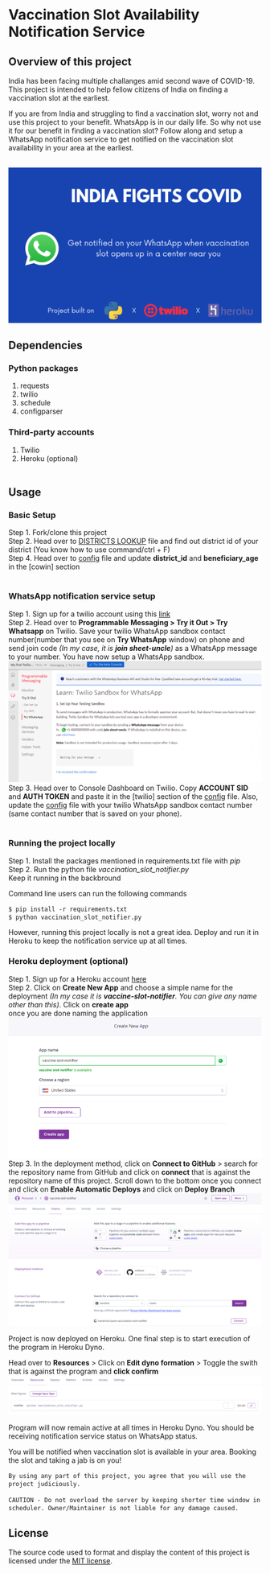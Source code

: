 # Vaccination Slot Availability Notification Service

## Overview of this project
India has been facing multiple challanges amid second wave of COVID-19. This project is intended to help fellow citizens of India on finding a vaccination slot at the earliest.

If you are from India and struggling to find a vaccination slot, worry not and use this project to your benefit. WhatsApp is in our daily life. So why not use it for our benefit in finding a vaccination slot? Follow along and setup a WhatsApp notification service to get notified on the vaccination slot availability in your area at the earliest.
</br></br>

![](./screenshots/banner.png)

## Dependencies

### Python packages
1. requests
2. twilio
3. schedule
4. configparser

### Third-party accounts
1. Twilio
2. Heroku (optional)
</br></br>

## Usage


### **Basic Setup**
Step 1. Fork/clone this project </br>
Step 2. Head over to [DISTRICTS LOOKUP](DISTRICTS-LOOKUP.md) file and find out district id of your district (You know how to use command/ctrl + F) </br>
Step 4. Head over to [config](config.ini) file and update **district_id** and **beneficiary_age** in the [cowin] section </br></br>

### **WhatsApp notification service setup**
Step 1. Sign up for a twilio account using this [link](https://www.twilio.com/try-twilio?promo=3HiRr6) </br>
Step 2. Head over to **Programmable Messaging > Try it Out > Try Whatsapp** on Twilio. Save your twilio WhatsApp sandbox contact number(number that you see on **Try WhatsApp** window) on phone and send join code *(In my case, it is **join sheet-uncle**)* as a WhatsApp message to your number. You have now setup a WhatsApp sandbox. 
</br>
![](./screenshots/twilio_whatsapp_sandbox.png)</br>
Step 3. Head over to Console Dashboard on Twilio. Copy **ACCOUNT SID** and **AUTH TOKEN** and paste it in the [twilio] section of the [config](config.ini) file. Also, update the [config](config.ini) file with your twilio WhatsApp sandbox contact number (same contact number that is saved on your phone). </br></br>

### Running the project locally </br>
Step 1. Install the packages mentioned in requirements.txt file with *pip* </br>
Step 2. Run the python file *vaccination_slot_notifier.py* </br>
Keep it running in the backbround

Command line users can run the following commands
```
$ pip install -r requirements.txt
$ python vaccination_slot_notifier.py
```


However, running this project locally is not a great idea. Deploy and run it in Heroku to keep the notification service up at all times.

### Heroku deployment (optional) </br>
Step 1. Sign up for a Heroku account [here](https://signup.heroku.com/login) </br>
Step 2. Click on **Create New App** and choose a simple name for the deployment *(In my case it is **vaccine-slot-notifier**. You can give any name other than this)*. Click on **create app** </br> once you are done naming the application
![](./screenshots/heroku_project.png) </br>
Step 3. In the deployment method, click on **Connect to GitHub** > search for the repository name from GitHub and click on **connect** that is against the repository name of this project. Scroll down to the bottom once you connect and click on **Enable Automatic Deploys** and click on **Deploy Branch** </br>
![](./screenshots/heroku_deployment.png) </br>

Project is now deployed on Heroku. One final step is to start execution of the program in Heroku Dyno.

Head over to **Resources** > Click on **Edit dyno formation** > Toggle the swith that is against the program and **click confirm** </br>
![](./screenshots/heroku_run.png) </br>

Program will now remain active at all times in Heroku Dyno. You should be receiving notification service status on WhatsApp status.

You will be notified when vaccination slot is available in your area. Booking the slot and taking a jab is on you!


```
By using any part of this project, you agree that you will use the project judiciously.

CAUTION - Do not overload the server by keeping shorter time window in scheduler. Owner/Maintainer is not liable for any damage caused.
```
## License
The source code used to format and display the content of this project is licensed under the [MIT license](https://opensource.org/licenses/mit-license.php).
